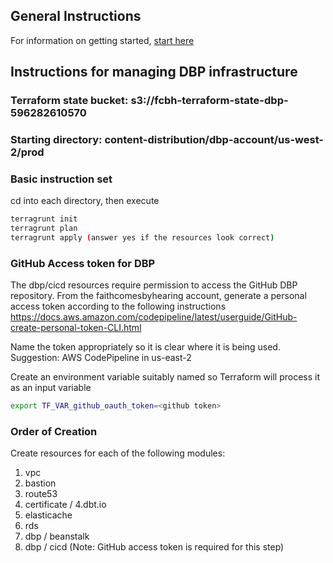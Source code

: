 ## General Instructions
For information on getting started, [start here](../../README.md)

## Instructions for managing DBP infrastructure

### Terraform state bucket: s3://fcbh-terraform-state-dbp-596282610570

### Starting directory: content-distribution/dbp-account/us-west-2/prod

### Basic instruction set

cd into each directory, then execute

```bash
terragrunt init
terragrunt plan
terragrunt apply (answer yes if the resources look correct)
```

### GitHub Access token for DBP

The dbp/cicd resources require permission to access the GitHub DBP repository. From the faithcomesbyhearing account, generate a personal access token according to the following instructions https://docs.aws.amazon.com/codepipeline/latest/userguide/GitHub-create-personal-token-CLI.html

Name the token appropriately so it is clear where it is being used. Suggestion: AWS CodePipeline in us-east-2

Create an environment variable suitably named so Terraform will process it as an input variable

```bash
export TF_VAR_github_oauth_token=<github token>
```

### Order of Creation

Create resources for each of the following modules:

1. vpc
2. bastion
3. route53
4. certificate / 4.dbt.io
5. elasticache
6. rds
7. dbp / beanstalk
8. dbp / cicd (Note: GitHub access token is required for this step)